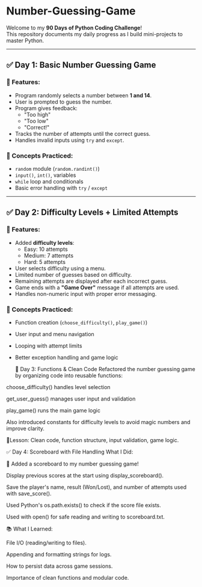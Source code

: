 # Number-Guessing-Game
Welcome to my **90 Days of Python Coding Challenge**!  
This repository documents my daily progress as I build mini-projects to master Python.

---

## ✅ Day 1: Basic Number Guessing Game

### 🔧 Features:
- Program randomly selects a number between **1 and 14**.
- User is prompted to guess the number.
- Program gives feedback:
  - "Too high"
  - "Too low"
  - "Correct!"
- Tracks the number of attempts until the correct guess.
- Handles invalid inputs using `try` and `except`.

### 🧠 Concepts Practiced:
- `random` module (`random.randint()`)
- `input()`, `int()`, variables
- `while` loop and conditionals
- Basic error handling with `try` / `except`

---

## ✅ Day 2: Difficulty Levels + Limited Attempts

### 🔧 Features:
- Added **difficulty levels**:
  - Easy: 10 attempts
  - Medium: 7 attempts
  - Hard: 5 attempts
- User selects difficulty using a menu.
- Limited number of guesses based on difficulty.
- Remaining attempts are displayed after each incorrect guess.
- Game ends with a **"Game Over"** message if all attempts are used.
- Handles non-numeric input with proper error messaging.

### 🧠 Concepts Practiced:
- Function creation (`choose_difficulty()`, `play_game()`)
- User input and menu navigation
- Looping with attempt limits
- Better exception handling and game logic

  🧩 Day 3: Functions & Clean Code
Refactored the number guessing game by organizing code into reusable functions:

choose_difficulty() handles level selection

get_user_guess() manages user input and validation

play_game() runs the main game logic

Also introduced constants for difficulty levels to avoid magic numbers and improve clarity.

📍Lesson: Clean code, function structure, input validation, game logic.


✅ Day 4: Scoreboard with File Handling
What I Did:

🎯 Added a scoreboard to my number guessing game!

Display previous scores at the start using display_scoreboard().

Save the player's name, result (Won/Lost), and number of attempts used with save_score().

Used Python's os.path.exists() to check if the score file exists.

Used with open() for safe reading and writing to scoreboard.txt.

📚 What I Learned:

File I/O (reading/writing to files).

Appending and formatting strings for logs.

How to persist data across game sessions.

Importance of clean functions and modular code.

